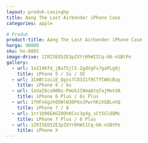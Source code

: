 ```yaml
---
layout: produk-casinghp
title: Aang The Last Airbender iPhone Case
categories: apple

# Produk
product-title: Aang The Last Airbender iPhone Case
harga: 90000
sku: hn-0865
image-drive: 1IRI5EO5ZE3pZXYr0hWIICq-U6-nSBtPo
gallery:
  - url: 1nZI4Kfd_jBaTSjl5-ZgdVgFs7gaPLg8j
    title: iPhone 5 / 5s / SE
  - url: 1CmBt1oiiE_Qgss7C83Z1f9CTfCWOcBzp
    title: iPhone 6 / 6s
  - url: 1xUaZ8cxN0Nu-PmUk2INmqAtqTajMotdA
    title: iPhone 6 Plus / 6s Plus
  - url: 1fHFxGgzhO5WlW30P6x3PwrhKiVGBLnhQ
    title: iPhone 7 / 8
  - url: 1rr1Q96EAGZ0OhKCxc3g4g_sCt5GldQMc
    title: iPhone 7 Plus / 8 Plus
  - url: 1IRI5EO5ZE3pZXYr0hWIICq-U6-nSBtPo
    title: iPhone X
---
```

